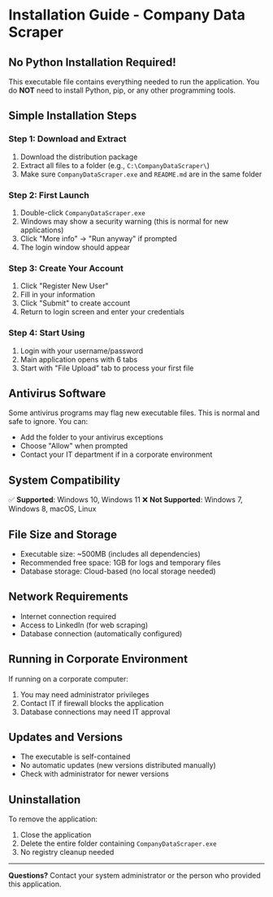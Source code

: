 # Installation Guide - Company Data Scraper

## No Python Installation Required!
This executable file contains everything needed to run the application. You do **NOT** need to install Python, pip, or any other programming tools.

## Simple Installation Steps

### Step 1: Download and Extract
1. Download the distribution package
2. Extract all files to a folder (e.g., `C:\CompanyDataScraper\`)
3. Make sure `CompanyDataScraper.exe` and `README.md` are in the same folder

### Step 2: First Launch
1. Double-click `CompanyDataScraper.exe`
2. Windows may show a security warning (this is normal for new applications)
3. Click "More info" → "Run anyway" if prompted
4. The login window should appear

### Step 3: Create Your Account
1. Click "Register New User" 
2. Fill in your information
3. Click "Submit" to create account
4. Return to login screen and enter your credentials

### Step 4: Start Using
1. Login with your username/password
2. Main application opens with 6 tabs
3. Start with "File Upload" tab to process your first file

## Antivirus Software
Some antivirus programs may flag new executable files. This is normal and safe to ignore. You can:
- Add the folder to your antivirus exceptions
- Choose "Allow" when prompted
- Contact your IT department if in a corporate environment

## System Compatibility
✅ **Supported**: Windows 10, Windows 11
❌ **Not Supported**: Windows 7, Windows 8, macOS, Linux

## File Size and Storage
- Executable size: ~500MB (includes all dependencies)
- Recommended free space: 1GB for logs and temporary files
- Database storage: Cloud-based (no local storage needed)

## Network Requirements
- Internet connection required
- Access to LinkedIn (for web scraping)
- Database connection (automatically configured)

## Running in Corporate Environment
If running on a corporate computer:
1. You may need administrator privileges
2. Contact IT if firewall blocks the application
3. Database connections may need IT approval

## Updates and Versions
- The executable is self-contained
- No automatic updates (new versions distributed manually)
- Check with administrator for newer versions

## Uninstallation
To remove the application:
1. Close the application
2. Delete the entire folder containing `CompanyDataScraper.exe`
3. No registry cleanup needed

---

**Questions?** Contact your system administrator or the person who provided this application.